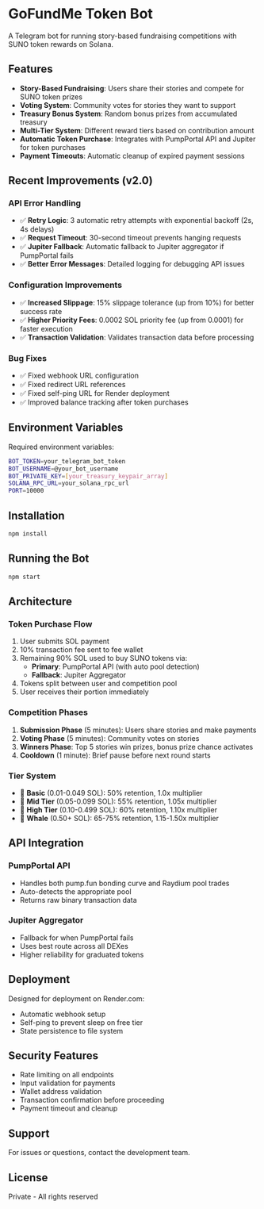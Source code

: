 # GoFundMe Token Bot

A Telegram bot for running story-based fundraising competitions with SUNO token rewards on Solana.

## Features

- **Story-Based Fundraising**: Users share their stories and compete for SUNO token prizes
- **Voting System**: Community votes for stories they want to support
- **Treasury Bonus System**: Random bonus prizes from accumulated treasury
- **Multi-Tier System**: Different reward tiers based on contribution amount
- **Automatic Token Purchase**: Integrates with PumpPortal API and Jupiter for token purchases
- **Payment Timeouts**: Automatic cleanup of expired payment sessions

## Recent Improvements (v2.0)

### API Error Handling
- ✅ **Retry Logic**: 3 automatic retry attempts with exponential backoff (2s, 4s delays)
- ✅ **Request Timeout**: 30-second timeout prevents hanging requests
- ✅ **Jupiter Fallback**: Automatic fallback to Jupiter aggregator if PumpPortal fails
- ✅ **Better Error Messages**: Detailed logging for debugging API issues

### Configuration Improvements
- ✅ **Increased Slippage**: 15% slippage tolerance (up from 10%) for better success rate
- ✅ **Higher Priority Fees**: 0.0002 SOL priority fee (up from 0.0001) for faster execution
- ✅ **Transaction Validation**: Validates transaction data before processing

### Bug Fixes
- ✅ Fixed webhook URL configuration
- ✅ Fixed redirect URL references
- ✅ Fixed self-ping URL for Render deployment
- ✅ Improved balance tracking after token purchases

## Environment Variables

Required environment variables:

```bash
BOT_TOKEN=your_telegram_bot_token
BOT_USERNAME=@your_bot_username
BOT_PRIVATE_KEY=[your_treasury_keypair_array]
SOLANA_RPC_URL=your_solana_rpc_url
PORT=10000
```

## Installation

```bash
npm install
```

## Running the Bot

```bash
npm start
```

## Architecture

### Token Purchase Flow
1. User submits SOL payment
2. 10% transaction fee sent to fee wallet
3. Remaining 90% SOL used to buy SUNO tokens via:
   - **Primary**: PumpPortal API (with auto pool detection)
   - **Fallback**: Jupiter Aggregator
4. Tokens split between user and competition pool
5. User receives their portion immediately

### Competition Phases
1. **Submission Phase** (5 minutes): Users share stories and make payments
2. **Voting Phase** (5 minutes): Community votes on stories
3. **Winners Phase**: Top 5 stories win prizes, bonus prize chance activates
4. **Cooldown** (1 minute): Brief pause before next round starts

### Tier System
- 🎵 **Basic** (0.01-0.049 SOL): 50% retention, 1.0x multiplier
- 💎 **Mid Tier** (0.05-0.099 SOL): 55% retention, 1.05x multiplier
- 👑 **High Tier** (0.10-0.499 SOL): 60% retention, 1.10x multiplier
- 🐋 **Whale** (0.50+ SOL): 65-75% retention, 1.15-1.50x multiplier

## API Integration

### PumpPortal API
- Handles both pump.fun bonding curve and Raydium pool trades
- Auto-detects the appropriate pool
- Returns raw binary transaction data

### Jupiter Aggregator
- Fallback for when PumpPortal fails
- Uses best route across all DEXes
- Higher reliability for graduated tokens

## Deployment

Designed for deployment on Render.com:
- Automatic webhook setup
- Self-ping to prevent sleep on free tier
- State persistence to file system

## Security Features

- Rate limiting on all endpoints
- Input validation for payments
- Wallet address validation
- Transaction confirmation before proceeding
- Payment timeout and cleanup

## Support

For issues or questions, contact the development team.

## License

Private - All rights reserved
